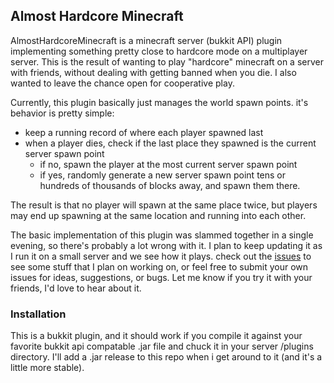 ## Almost Hardcore Minecraft
AlmostHardcoreMinecraft is a minecraft server (bukkit API) plugin implementing something pretty close to hardcore mode on a multiplayer server. This is the result of wanting to play "hardcore" minecraft on a server with friends, without dealing with getting banned when you die. I also wanted to leave the chance open for cooperative play.

Currently, this plugin basically just manages the world spawn points. it's behavior is pretty simple:

 - keep a running record of where each player spawned last
 - when a player dies, check if the last place they spawned is the current server spawn point
     - if no, spawn the player at the most current server spawn point
     - if yes, randomly generate a new server spawn point tens or hundreds of thousands of blocks away, and spawn them there.

The result is that no player will spawn at the same place twice, but players may end up spawning at the same location and running into each other. 

The basic implementation of this plugin was slammed together in a single evening, so there's probably a lot wrong with it. I plan to keep updating it as I run it on a small server and we see how it plays. check out the [issues](https://github.com/c0z3n/AlmostHardcoreMinecraft/issues) to see some stuff that I plan on working on, or feel free to submit your own issues for ideas, suggestions, or bugs. Let me know if you try it with your friends, I'd love to hear about it.

### Installation

This is a bukkit plugin, and it should work if you compile it against your favorite bukkit api compatable .jar file and chuck it in your server /plugins directory. I'll add a .jar release to this repo when i get around to it (and it's a little more stable).
